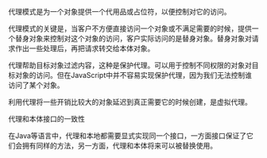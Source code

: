 代理模式是为一个对象提供一个代用品或占位符，以便控制对它的访问。

代理模式的关键是，当客户不方便直接访问一个对象或不满足需要的时候，提供一个替身对象来控制对这个对象的访问，客户实际访问的是替身对象。替身对象对请求作出一些处理后，再把请求转交给本体对象。

代理帮助目标对象过滤内容，这种是保护代理。可以用于控制不同权限的对象对目标对象的访问。但在JavaScript中并不容易实现保护代理，因为我们无法控制谁访问了某个对象。

利用代理将一些开销比较大的对象延迟到真正需要它的时候创建，是虚拟代理。

代理和本体接口的一致性

在Java等语言中，代理和本地都需要显式实现同一个接口，一方面接口保证了它们会拥有同样的方法，另一方面，代理和本体将来可以被替换使用。